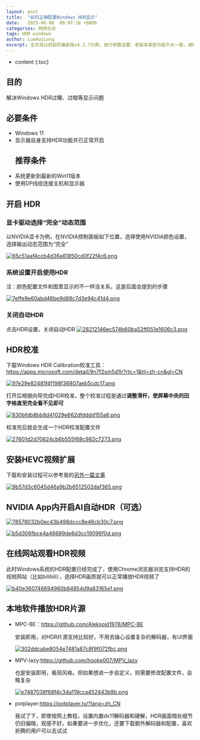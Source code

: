 ```yaml
---
layout: post
title:  "如何正确配置Windows HDR显示"
date:   2025-06-08  09:07:18 +0800
categories: 网络日志
tags: HDR windows
author: LuoHuiLong
excerpt: 全文将以目前的最新版v4.3.7为例，进行参数设置，老版本某些功能不太一致，请知悉。
---
```


* content
{:toc}

## **目的**

解决Windows HDR过曝、过暗等显示问题

## **必要条件**

* Windows 11
* 显示器自身支持HDR功能并已正常开启
  ## **推荐条件**
* 系统更新到最新的Win11版本
* 使用DP线缆连接主机和显示器

## **开启 HDR**

### **显卡驱动选择“完全”动态范围**

以NVIDIA显卡为例，在NVIDIA控制面板如下位置，选择使用NVIDIA颜色设置，选择输出动态范围为“完全”

[![65c51aaf4ccb4d36a61850cd0f22f4c6.png](https://e79016d.webp.li/file/2025/03/1742313543549_65c51aaf4ccb4d36a61850cd0f22f4c6.png)](https://e79016d.webp.li/file/2025/03/1742313543549_65c51aaf4ccb4d36a61850cd0f22f4c6.png)

### **系统设置开启使用HDR**

注：颜色配置文件和图里显示的不一样没关系，这是后面会提到的步骤

[![7effe9e60abd46be9d88c7d3e94c41d4.png](https://e79016d.webp.li/file/2025/03/1742313544617_7effe9e60abd46be9d88c7d3e94c41d4.png)](https://e79016d.webp.li/file/2025/03/1742313544617_7effe9e60abd46be9d88c7d3e94c41d4.png)

### **关闭自动HDR**

点击HDR设置，关闭自动HDR [![28212146ec574b60ba52ff051e1606c3.png](https://e79016d.webp.li/file/2025/03/1742313546420_28212146ec574b60ba52ff051e1606c3.png)](https://e79016d.webp.li/file/2025/03/1742313546420_28212146ec574b60ba52ff051e1606c3.png)

## **HDR校准**

下载Windows HDR Calibration校准工具：<https://apps.microsoft.com/detail/9n7f2sm5d1lr?rtc=1&hl=zh-cn&gl=CN>

[![97e29e82481f4f198f36807aeb5cdc17.png](https://e79016d.webp.li/file/2025/03/1742313545723_97e29e82481f4f198f36807aeb5cdc17.png)](https://e79016d.webp.li/file/2025/03/1742313545723_97e29e82481f4f198f36807aeb5cdc17.png)

打开后根据向导完成HDR校准，整个校准过程是通过**调整滑杆，使屏幕中央的田字格直至完全看不见即可**

[![830bfdb8bb8d41029e662dfdddd155a8.png](https://e79016d.webp.li/file/2025/03/1742313548626_830bfdb8bb8d41029e662dfdddd155a8.png)](https://e79016d.webp.li/file/2025/03/1742313548626_830bfdb8bb8d41029e662dfdddd155a8.png)

校准完后就会生成一个HDR校准配置文件

[![27601d2d70624cb6b555f68c982c7273.png](https://e79016d.webp.li/file/2025/03/1742313548781_27601d2d70624cb6b555f68c982c7273.png)](https://e79016d.webp.li/file/2025/03/1742313548781_27601d2d70624cb6b555f68c982c7273.png)

## **安装HEVC视频扩展**

下载和安装过程可以参考我的[另外一篇文章](https://ghostdavid.pages.dev/posts/windows-HEVC/)

[![9b57d3c6045d46a9b2b6512502daf365.png](https://e79016d.webp.li/file/2025/03/1742313549316_9b57d3c6045d46a9b2b6512502daf365.png)](https://e79016d.webp.li/file/2025/03/1742313549316_9b57d3c6045d46a9b2b6512502daf365.png)

## **NVIDIA App内开启AI自动HDR（可选）**

[![78578032b0ec43b498dccc8e46cb30c7.png](https://e79016d.webp.li/file/2025/03/1742313549710_78578032b0ec43b498dccc8e46cb30c7.png)](https://e79016d.webp.li/file/2025/03/1742313549710_78578032b0ec43b498dccc8e46cb30c7.png)

[![b5d306fbce4a46689de6d3cc19096f0d.png](https://e79016d.webp.li/file/2025/03/1742313550177_b5d306fbce4a46689de6d3cc19096f0d.png)](https://e79016d.webp.li/file/2025/03/1742313550177_b5d306fbce4a46689de6d3cc19096f0d.png)

## **在线网站观看HDR视频**

此时Windows系统的HDR配置已经完成了，使用Chrome浏览器浏览支持HDR的视频网站（比如bilibili），选择HDR画质就可以正常播放HDR视频了

[![b40e360746694960b84854d9a83165e1.png](https://e79016d.webp.li/file/2025/03/1742313546551_b40e360746694960b84854d9a83165e1.png)](https://e79016d.webp.li/file/2025/03/1742313546551_b40e360746694960b84854d9a83165e1.png)

## **本地软件播放HDR片源**

* MPC-BE：<https://github.com/Aleksoid1978/MPC-BE>

  安装即用，对HDR片源支持比较好，不用去操心设置复杂的解码器，有UI界面

  [![302ddcabe8054e7481a87c8f9f072fbc.png](https://e79016d.webp.li/file/2025/03/1742313543050_302ddcabe8054e7481a87c8f9f072fbc.png)](https://e79016d.webp.li/file/2025/03/1742313543050_302ddcabe8054e7481a87c8f9f072fbc.png)

* MPV-lazy:<https://github.com/hooke007/MPV_lazy>

  也是安装即用，极简风格。但如果想进一步自定义，则需要修改配置文件，会略复杂

  [![e7487038f68f4c34a119cca452443b9b.png](https://e79016d.webp.li/file/2025/03/1742313549120_e7487038f68f4c34a119cca452443b9b.png)](https://e79016d.webp.li/file/2025/03/1742313549120_e7487038f68f4c34a119cca452443b9b.png)

* potplayer:<https://potplayer.tv/?lang=zh_CN>

  我试了下，即使按网上教程，设置内置dx11解码器和硬解，HDR画面暗处细节仍旧偏暗，观感不好。如果要进一步优化，还要下载额外解码器和配置，喜欢折腾的用户可以去试试

